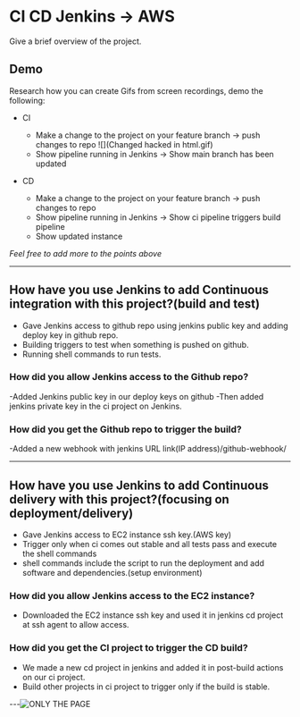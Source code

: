 # CI CD Jenkins -> AWS

Give a brief overview of the project.

## Demo

Research how you can create Gifs from screen recordings, demo the following:

- CI
  - Make a change to the project on your feature branch -> push changes to repo
  ![](Changed hacked in html.gif)
  - Show pipeline running in Jenkins -> Show main branch has been updated

- CD
  - Make a change to the project on your feature branch -> push changes to repo
  - Show pipeline running in Jenkins -> Show ci pipeline triggers build pipeline
  - Show updated instance

_Feel free to add more to the points above_

---

## How have you use Jenkins to add Continuous integration with this project?(build and test)
- Gave Jenkins access to github repo using jenkins public key and adding deploy key in github repo.
- Building triggers to test when something is pushed on github.
- Running shell commands to run tests.

### How did you allow Jenkins access to the Github repo?
-Added Jenkins public key in our deploy keys on github -Then added jenkins private key in the ci project on Jenkins.

### How did you get the Github repo to trigger the build?
-Added a new webhook with jenkins URL link(IP address)/github-webhook/

---

## How have you use Jenkins to add Continuous delivery with this project?(focusing on deployment/delivery)
- Gave Jenkins access to EC2 instance ssh key.(AWS key)
- Trigger only when ci comes out stable and all tests pass and execute the shell commands
- shell commands include the script to run the deployment and add software and dependencies.(setup environment)

### How did you allow Jenkins access to the EC2 instance?
- Downloaded the EC2 instance ssh key and used it in jenkins cd project at ssh agent to allow access.

### How did you get the CI project to trigger the CD build?
- We made a new cd project in jenkins and added it in post-build actions on our ci project.
- Build other projects in ci project to trigger only if the build is stable.

---![ONLY THE PAGE](https://user-images.githubusercontent.com/117640150/214648462-0faa293c-271c-4e57-a904-1df293c3a50f.gif)
